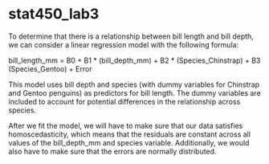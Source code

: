 # stat450_lab3

To determine that there is a relationship between bill length and bill depth, we can consider a linear regression model with the following formula: 

bill_length_mm = B0 + B1 * (bill_depth_mm) + B2 * (Species_Chinstrap) + B3 (Species_Gentoo) + Error

This model uses bill depth and species (with dummy variables for Chinstrap and Gentoo penguins) as predictors for bill length. The dummy variables are included to account for potential differences in the relationship across species.

After we fit the model, we will have to make sure that our data satisfies homoscedasticity, which means that the residuals are constant across all values of the bill_depth_mm and species variable. Additionally, we would also have to make sure that the errors are normally distributed.